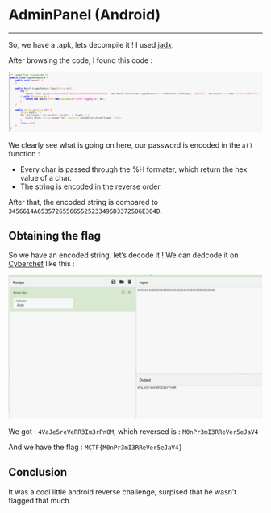 # AdminPanel (Android)

---

So, we have a .apk, lets decompile it ! I used [jadx]([https://github.com/skylot/jadx](https://github.com/skylot/jadx)).

After browsing the code, I found this code : 

![main-func.png](images/main-func.png)

We clearly see what is going on here, our password is encoded in the `a()` function :

- Every char is passed through the %H formater, which return the hex value of a char.
- The string is encoded in the reverse order

After that, the encoded string is compared to `3456614A653572655665525233496D3372506E304D`.

## Obtaining the flag

So we have an encoded string, let’s decode it ! We can dedcode it on [Cyberchef]([https://gchq.github.io/CyberChef](https://gchq.github.io/CyberChef)) like this : 

![cyberchef.png](images/cyberchef.png)

We got : `4VaJe5reVeRR3Im3rPn0M`, which reversed is : `M0nPr3mI3RReVer5eJaV4`

And we have the flag : `MCTF{M0nPr3mI3RReVer5eJaV4}`

## Conclusion

It was a cool little android reverse challenge, surpised that he wasn’t flagged that much.